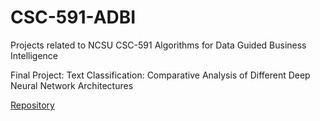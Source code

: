 # CSC-591-ADBI

Projects related to NCSU CSC-591 Algorithms for Data Guided Business Intelligence

Final Project: 
Text Classification: Comparative Analysis of Different Deep Neural Network Architectures

[Repository](https://github.com/TusharDahibhate/TextClassification)
